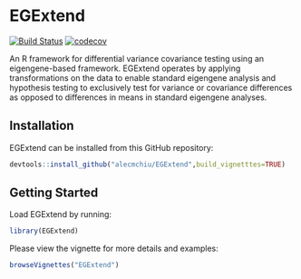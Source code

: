 # EGExtend

[![Build Status](https://travis-ci.com/alecmchiu/EGExtend.svg?branch=main)](https://travis-ci.org/alecmchiu/EGExtend)
[![codecov](https://codecov.io/gh/alecmchiu/EGExtend/branch/main/graph/badge.svg)](https://codecov.io/gh/alecmchiu/EGExtend)

An R framework for differential variance covariance testing using an eigengene-based framework. EGExtend operates by applying transformations on the data to enable standard eigengene analysis and hypothesis testing to exclusively test for variance or covariance differences as opposed to differences in means in standard eigengene analyses.

<!-- ## Citation

Please cite us at

```
Citation pending
``` -->

## Installation

EGExtend can be installed from this GitHub repository:

```r
devtools::install_github("alecmchiu/EGExtend",build_vignetttes=TRUE)
```

## Getting Started

Load EGExtend by running:

```r
library(EGExtend)
```
 
Please view the vignette for more details and examples:

 ```r
browseVignettes("EGExtend")
 ```
